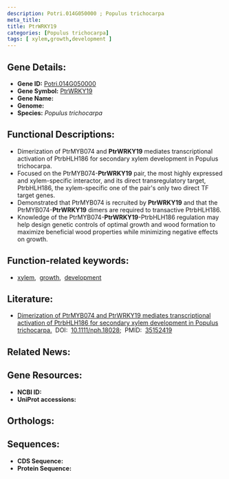 ```yaml
---
description: Potri.014G050000 ; Populus trichocarpa
meta_title:
title: PtrWRKY19
categories: [Populus trichocarpa]
tags: [ xylem,growth,development ]
---
```


## Gene Details:
- **Gene ID:** [Potri.014G050000]()
- **Gene Symbol:** <u>PtrWRKY19</u>
- **Gene Name:** 
- **Genome:** []()
- **Species:** *Populus trichocarpa*

## Functional Descriptions:
   - Dimerization of PtrMYB074 and **PtrWRKY19** mediates transcriptional activation of PtrbHLH186 for secondary xylem development in Populus trichocarpa.
   - Focused on the PtrMYB074-**PtrWRKY19** pair, the most highly expressed and xylem-specific interactor, and its direct transregulatory target, PtrbHLH186, the xylem-specific one of the pair's only two direct TF target genes.
   - Demonstrated that PtrMYB074 is recruited by **PtrWRKY19** and that the PtrMYB074-**PtrWRKY19** dimers are required to transactive PtrbHLH186. 
   - Knowledge of the PtrMYB074-**PtrWRKY19**-PtrbHLH186 regulation may help design genetic controls of optimal growth and wood formation to maximize beneficial wood properties while minimizing negative effects on growth.

## Function-related keywords:
   - [xylem](/tags/xylem/),&nbsp;&nbsp;[growth](/tags/growth/),&nbsp;&nbsp;[development](/tags/development/)

## Literature:
   - [Dimerization of PtrMYB074 and PtrWRKY19 mediates transcriptional activation of PtrbHLH186 for secondary xylem development in Populus trichocarpa.](https://doi.org/10.1111/nph.18028)&nbsp;&nbsp;DOI:&nbsp;&nbsp;[10.1111/nph.18028](https://doi.org/10.1111/nph.18028);&nbsp;&nbsp;PMID:&nbsp;&nbsp;[35152419](https://pubmed.ncbi.nlm.nih.gov/35152419/)

## Related News:

## Gene Resources:
- **NCBI ID:**  [](https://www.ncbi.nlm.nih.gov/gene/?term=)
- **UniProt accessions:**  [](https://www.uniprot.org/uniprotkb//entry)

## Orthologs:

## Sequences:
- **CDS Sequence:**
- **Protein Sequence:**
